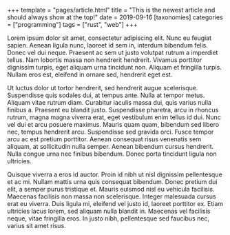 +++
template = "pages/article.html"
title = "This is the newest article and should always show at the top!"
date = 2019-09-16
[taxonomies]
categories = ["programming"]
tags = ["rust", "web"]
+++

Lorem ipsum dolor sit amet, consectetur adipiscing elit. Nunc eu feugiat sapien. Aenean ligula nunc, laoreet id sem in, interdum bibendum felis. Donec vel dui neque. Praesent ac sem ut justo volutpat rutrum a imperdiet tellus. Nam lobortis massa non hendrerit hendrerit. Vivamus porttitor dignissim turpis, eget aliquam urna tincidunt non. Aliquam et fringilla turpis. Nullam eros est, eleifend in ornare sed, hendrerit eget est.

<!-- more -->

Ut luctus dolor ut tortor hendrerit, sed hendrerit augue scelerisque. Suspendisse quis sodales dui, at tempus ante. Nulla at tempor metus. Aliquam vitae rutrum diam. Curabitur iaculis massa dui, quis varius nulla finibus a. Praesent eu blandit justo. Suspendisse pharetra, arcu in rhoncus rutrum, magna magna viverra erat, eget vestibulum enim tellus id dui. Nunc vel dui et arcu posuere maximus. Mauris quam quam, bibendum sed libero nec, tempus hendrerit arcu. Suspendisse sed gravida orci. Fusce tempor arcu ac est pretium porttitor. Aenean consequat risus venenatis sem aliquam, at sollicitudin nulla semper. Aenean bibendum cursus hendrerit. Nulla congue urna nec finibus bibendum. Donec porta tincidunt ligula non ultricies.

Quisque viverra a eros id auctor. Proin id nibh ut nisl dignissim pellentesque et ac mi. Nullam mattis urna quis consequat bibendum. Donec pretium dui elit, a semper purus tristique et. Mauris euismod nisl eu vehicula facilisis. Maecenas facilisis non massa non scelerisque. Integer malesuada cursus erat eu viverra. Duis ligula mi, eleifend vel justo id, laoreet porttitor ex. Etiam ultricies lacus lorem, sed aliquam nulla blandit in. Maecenas vel facilisis neque, vitae fringilla eros. In justo nibh, pellentesque sed faucibus nec, varius sit amet risus.
